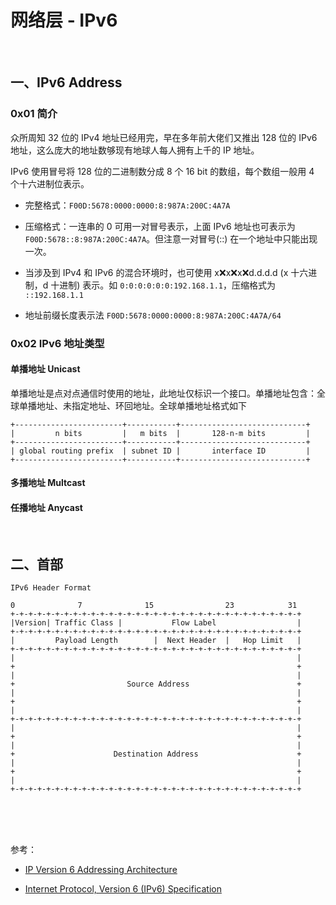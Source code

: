 # 网络层 - IPv6

<br>


## 一、IPv6 Address

### 0x01 简介

众所周知 32 位的 IPv4 地址已经用完，早在多年前大佬们又推出 128 位的 IPv6 地址，这么庞大的地址数够现有地球人每人拥有上千的 IP 地址。

IPv6 使用冒号将 128 位的二进制数分成 8 个 16 bit 的数组，每个数组一般用 4 个十六进制位表示。

- 完整格式：`F00D:5678:0000:0000:8:987A:200C:4A7A`

- 压缩格式：一连串的 0 可用一对冒号表示，上面 IPv6 地址也可表示为 `F00D:5678::8:987A:200C:4A7A`。但注意一对冒号(::) 在一个地址中只能出现一次。

- 当涉及到 IPv4 和 IPv6 的混合环境时，也可使用 x:x:x:x:x:x:d.d.d.d (x 十六进制，d 十进制) 表示。如 `0:0:0:0:0:0:192.168.1.1`，压缩格式为 `::192.168.1.1`

- 地址前缀长度表示法 `F00D:5678:0000:0000:8:987A:200C:4A7A/64`

### 0x02 IPv6 地址类型

#### 单播地址 Unicast

单播地址是点对点通信时使用的地址，此地址仅标识一个接口。单播地址包含：全球单播地址、未指定地址、环回地址。全球单播地址格式如下

```
+------------------------+-----------+----------------------------+
|         n bits         |   m bits  |       128-n-m bits         |
+------------------------+-----------+----------------------------+
| global routing prefix  | subnet ID |       interface ID         |
+------------------------+-----------+----------------------------+
```



#### 多播地址 Multcast

#### 任播地址 Anycast

<br>

## 二、首部

```
IPv6 Header Format

0      		   7    		  15     			23  		  31
+-+-+-+-+-+-+-+-+-+-+-+-+-+-+-+-+-+-+-+-+-+-+-+-+-+-+-+-+-+-+-+-+
|Version| Traffic Class |           Flow Label                  |
+-+-+-+-+-+-+-+-+-+-+-+-+-+-+-+-+-+-+-+-+-+-+-+-+-+-+-+-+-+-+-+-+
|         Payload Length        |  Next Header  |   Hop Limit   |
+-+-+-+-+-+-+-+-+-+-+-+-+-+-+-+-+-+-+-+-+-+-+-+-+-+-+-+-+-+-+-+-+
|                                                               |
+                                                               +
|                                                               |
+                         Source Address                        +
|                                                               |
+                                                               +
|                                                               |
+-+-+-+-+-+-+-+-+-+-+-+-+-+-+-+-+-+-+-+-+-+-+-+-+-+-+-+-+-+-+-+-+
|                                                               |
+                                                               +
|                                                               |
+                      Destination Address                      +
|                                                               |
+                                                               +
|                                                               |
+-+-+-+-+-+-+-+-+-+-+-+-+-+-+-+-+-+-+-+-+-+-+-+-+-+-+-+-+-+-+-+-+
```





<br>


<br>


<br>

参考：

- [IP Version 6 Addressing Architecture](https://tools.ietf.org/html/rfc4291)

- [Internet Protocol, Version 6 (IPv6) Specification](https://tools.ietf.org/html/rfc8200)

<br>